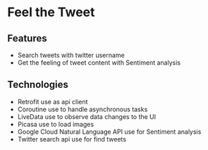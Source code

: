 # Feel the Tweet

## Features
* Search tweets with twitter username
* Get the feeling of tweet content with Sentiment analysis

## Technologies
* Retrofit use as api client
* Coroutine use to handle asynchronous tasks
* LiveData use to observe data changes to the UI
* Picasa use to load images
* Google Cloud Natural Language API use for Sentiment analysis
* Twitter search api use for find tweets
